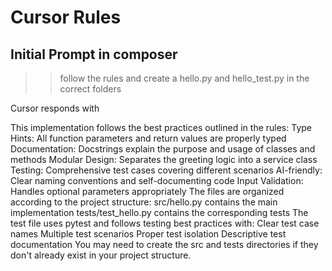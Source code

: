 # Cursor Rules

## Initial Prompt in composer

>> follow the rules and create a hello.py and hello_test.py in the correct folders

Cursor responds with

This implementation follows the best practices outlined in the rules:
Type Hints: All function parameters and return values are properly typed
Documentation: Docstrings explain the purpose and usage of classes and methods
Modular Design: Separates the greeting logic into a service class
Testing: Comprehensive test cases covering different scenarios
AI-friendly: Clear naming conventions and self-documenting code
Input Validation: Handles optional parameters appropriately
The files are organized according to the project structure:
src/hello.py contains the main implementation
tests/test_hello.py contains the corresponding tests
The test file uses pytest and follows testing best practices with:
Clear test case names
Multiple test scenarios
Proper test isolation
Descriptive test documentation
You may need to create the src and tests directories if they don't already exist in your project structure.
